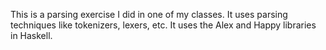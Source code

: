 This is a parsing exercise I did in one of my classes. It uses parsing techniques like tokenizers, lexers, etc.
It uses the Alex and Happy libraries in Haskell.
